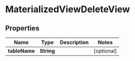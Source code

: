 
# MaterializedViewDeleteView

## Properties
Name | Type | Description | Notes
------------ | ------------- | ------------- | -------------
**tableName** | **String** |  |  [optional]



